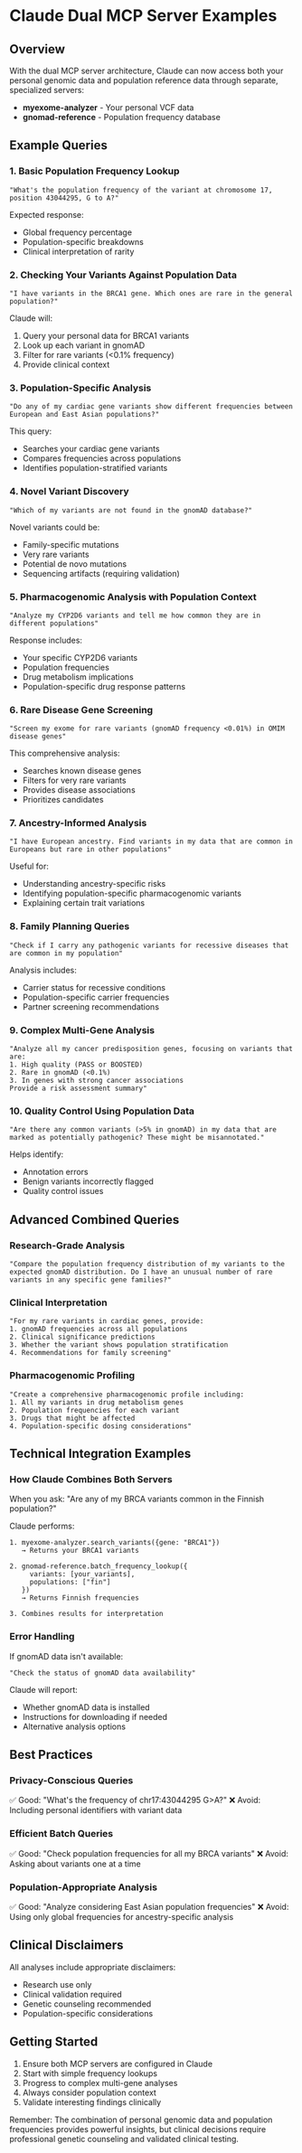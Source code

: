 # Claude Dual MCP Server Examples

## Overview

With the dual MCP server architecture, Claude can now access both your personal genomic data and population reference data through separate, specialized servers:

- **myexome-analyzer** - Your personal VCF data
- **gnomad-reference** - Population frequency database

## Example Queries

### 1. Basic Population Frequency Lookup

```
"What's the population frequency of the variant at chromosome 17, position 43044295, G to A?"
```

Expected response:
- Global frequency percentage
- Population-specific breakdowns
- Clinical interpretation of rarity

### 2. Checking Your Variants Against Population Data

```
"I have variants in the BRCA1 gene. Which ones are rare in the general population?"
```

Claude will:
1. Query your personal data for BRCA1 variants
2. Look up each variant in gnomAD
3. Filter for rare variants (<0.1% frequency)
4. Provide clinical context

### 3. Population-Specific Analysis

```
"Do any of my cardiac gene variants show different frequencies between European and East Asian populations?"
```

This query:
- Searches your cardiac gene variants
- Compares frequencies across populations
- Identifies population-stratified variants

### 4. Novel Variant Discovery

```
"Which of my variants are not found in the gnomAD database?"
```

Novel variants could be:
- Family-specific mutations
- Very rare variants
- Potential de novo mutations
- Sequencing artifacts (requiring validation)

### 5. Pharmacogenomic Analysis with Population Context

```
"Analyze my CYP2D6 variants and tell me how common they are in different populations"
```

Response includes:
- Your specific CYP2D6 variants
- Population frequencies
- Drug metabolism implications
- Population-specific drug response patterns

### 6. Rare Disease Gene Screening

```
"Screen my exome for rare variants (gnomAD frequency <0.01%) in OMIM disease genes"
```

This comprehensive analysis:
- Searches known disease genes
- Filters for very rare variants
- Provides disease associations
- Prioritizes candidates

### 7. Ancestry-Informed Analysis

```
"I have European ancestry. Find variants in my data that are common in Europeans but rare in other populations"
```

Useful for:
- Understanding ancestry-specific risks
- Identifying population-specific pharmacogenomic variants
- Explaining certain trait variations

### 8. Family Planning Queries

```
"Check if I carry any pathogenic variants for recessive diseases that are common in my population"
```

Analysis includes:
- Carrier status for recessive conditions
- Population-specific carrier frequencies
- Partner screening recommendations

### 9. Complex Multi-Gene Analysis

```
"Analyze all my cancer predisposition genes, focusing on variants that are:
1. High quality (PASS or BOOSTED)
2. Rare in gnomAD (<0.1%)
3. In genes with strong cancer associations
Provide a risk assessment summary"
```

### 10. Quality Control Using Population Data

```
"Are there any common variants (>5% in gnomAD) in my data that are marked as potentially pathogenic? These might be misannotated."
```

Helps identify:
- Annotation errors
- Benign variants incorrectly flagged
- Quality control issues

## Advanced Combined Queries

### Research-Grade Analysis

```
"Compare the population frequency distribution of my variants to the expected gnomAD distribution. Do I have an unusual number of rare variants in any specific gene families?"
```

### Clinical Interpretation

```
"For my rare variants in cardiac genes, provide:
1. gnomAD frequencies across all populations
2. Clinical significance predictions
3. Whether the variant shows population stratification
4. Recommendations for family screening"
```

### Pharmacogenomic Profiling

```
"Create a comprehensive pharmacogenomic profile including:
1. All my variants in drug metabolism genes
2. Population frequencies for each variant
3. Drugs that might be affected
4. Population-specific dosing considerations"
```

## Technical Integration Examples

### How Claude Combines Both Servers

When you ask: "Are any of my BRCA variants common in the Finnish population?"

Claude performs:
```
1. myexome-analyzer.search_variants({gene: "BRCA1"})
   → Returns your BRCA1 variants

2. gnomad-reference.batch_frequency_lookup({
     variants: [your_variants],
     populations: ["fin"]
   })
   → Returns Finnish frequencies

3. Combines results for interpretation
```

### Error Handling

If gnomAD data isn't available:
```
"Check the status of gnomAD data availability"
```

Claude will report:
- Whether gnomAD data is installed
- Instructions for downloading if needed
- Alternative analysis options

## Best Practices

### Privacy-Conscious Queries

✅ Good: "What's the frequency of chr17:43044295 G>A?"
❌ Avoid: Including personal identifiers with variant data

### Efficient Batch Queries

✅ Good: "Check population frequencies for all my BRCA variants"
❌ Avoid: Asking about variants one at a time

### Population-Appropriate Analysis

✅ Good: "Analyze considering East Asian population frequencies"
❌ Avoid: Using only global frequencies for ancestry-specific analysis

## Clinical Disclaimers

All analyses include appropriate disclaimers:
- Research use only
- Clinical validation required
- Genetic counseling recommended
- Population-specific considerations

## Getting Started

1. Ensure both MCP servers are configured in Claude
2. Start with simple frequency lookups
3. Progress to complex multi-gene analyses
4. Always consider population context
5. Validate interesting findings clinically

Remember: The combination of personal genomic data and population frequencies provides powerful insights, but clinical decisions require professional genetic counseling and validated clinical testing.